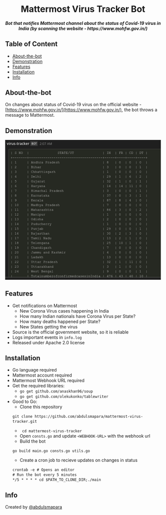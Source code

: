 <p align="center">
	<h1 align="center">Mattermost Virus Tracker Bot</h1>
	<h5 align="center">Bot that notifies Mattermost channel about the status of Covid-19 virus in India (by scanning the website - https://www.mohfw.gov.in/)</h5>
</p>


## Table of Content
- [About-the-bot](#about-the-bot)
- [Demonstration](#demonstration)
- [Features](#features)
- [Installation](#installation)
- [Info](#info)


## About-the-bot

On changes about status of Covid-19 virus on the official website - [https://www.mohfw.gov.in/](https://www.mohfw.gov.in/), the bot throws a message to Mattermost.

## Demonstration

![Image-Demo](https://github.com/abdulsmapara/Github-Media/blob/master/screenshot1.1.png)

## Features

- Get notifications on Mattermost
	* New Corona Virus cases happening in India
	* How many Indian nationals have Corona Virus per State?
	* How many deaths happened per State?
	* New States getting the virus
- Source is the official government website, so it is reliable
- Logs important events in ```info.log```
- Released under Apache 2.0 license

## Installation

- Go language required
- Mattermost account required
- Mattermost Webhook URL required
- Get the required libraries:
	* ```go get github.com/anaskhan96/soup```
	* ```go get github.com/olekukonko/tablewriter```
- Good to Go:
	* Clone this repository
    ``` 
    git clone https://github.com/abdulsmapara/mattermost-virus-tracker.git
    ```
	* ``` cd mattermost-virus-tracker```
	* Open ```consts.go``` and update ```<WEBHOOK-URL>``` with the webhook url
	* Build the bot
	```
	go build main.go consts.go utils.go
	```
	* Create a cron job to recieve updates on changes in status
	``` 
	crontab -e # Opens an editor
	# Run the bot every 5 minutes
	*/5 * * * * cd $PATH_TO_CLONE_DIR;./main
	```

## Info

Created by [@abdulsmapara](https://github.com/abdulsmapara)

